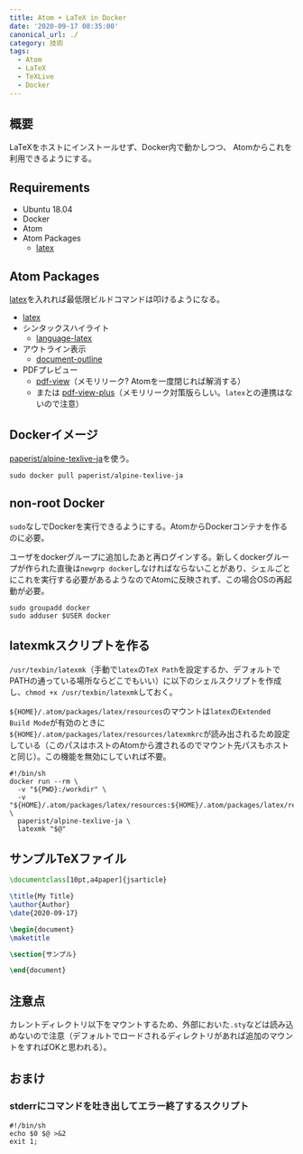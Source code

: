 ```yaml
---
title: Atom + LaTeX in Docker
date: '2020-09-17 08:35:00'
canonical_url: ./
category: 技術
tags:
  - Atom
  - LaTeX
  - TeXLive
  - Docker
---
```

## 概要
LaTeXをホストにインストールせず、Docker内で動かしつつ、
Atomからこれを利用できるようにする。

## Requirements
- Ubuntu 18.04
- Docker
- Atom
- Atom Packages
    - [latex](https://atom.io/packages/latex)

## Atom Packages
[latex](https://atom.io/packages/latex)を入れれば最低限ビルドコマンドは叩けるようになる。

- [latex](https://atom.io/packages/latex)
- シンタックスハイライト
    - [language-latex](https://atom.io/packages/language-latex)
- アウトライン表示
    - [document-outline](https://atom.io/packages/document-outline)
- PDFプレビュー
    - [pdf-view]()（メモリリーク? Atomを一度閉じれば解消する）
    - または [pdf-view-plus]()（メモリリーク対策版らしい。`latex`との連携はないので注意）


## Dockerイメージ
[paperist/alpine-texlive-ja](https://hub.docker.com/r/paperist/alpine-texlive-ja/)を使う。

```shell
sudo docker pull paperist/alpine-texlive-ja
```

## non-root Docker
`sudo`なしでDockerを実行できるようにする。AtomからDockerコンテナを作るのに必要。

ユーザをdockerグループに追加したあと再ログインする。新しくdockerグループが作られた直後は`newgrp docker`しなければならないことがあり、シェルごとにこれを実行する必要があるようなのでAtomに反映されず、この場合OSの再起動が必要。

```shell
sudo groupadd docker
sudo adduser $USER docker
```

## latexmkスクリプトを作る

`/usr/texbin/latexmk`（手動で`latex`の`TeX Path`を設定するか、デフォルトでPATHの通っている場所ならどこでもいい）に以下のシェルスクリプトを作成し、`chmod +x /usr/texbin/latexmk`しておく。

`${HOME}/.atom/packages/latex/resources`のマウントは`latex`の`Extended Build Mode`が有効のときに`${HOME}/.atom/packages/latex/resources/latexmkrc`が読み出されるため設定している（このパスはホストのAtomから渡されるのでマウント先パスもホストと同じ）。この機能を無効にしていれば不要。

```shell
#!/bin/sh
docker run --rm \
  -v "${PWD}:/workdir" \
  -v "${HOME}/.atom/packages/latex/resources:${HOME}/.atom/packages/latex/resources" \
  paperist/alpine-texlive-ja \
  latexmk "$@"
```

## サンプルTeXファイル

```tex
\documentclass[10pt,a4paper]{jsarticle}

\title{My Title}
\author{Author}
\date{2020-09-17}

\begin{document}
\maketitle

\section{サンプル}

\end{document}
```

## 注意点
カレントディレクトリ以下をマウントするため、外部においた`.sty`などは読み込めないので注意（デフォルトでロードされるディレクトリがあれば追加のマウントをすればOKと思われる）。

## おまけ
### stderrにコマンドを吐き出してエラー終了するスクリプト

```shell
#!/bin/sh
echo $0 $@ >&2
exit 1;
```
